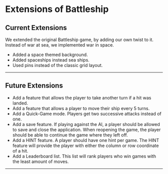 Extensions of Battleship
===

Current Extensions
---

We extended the original Battleship game, by adding our own twist to it. Instead of war at sea, we implemented war in space.

* Added a space themed background.
* Added spaceships instead sea ships.
* Used pins instead of the classic grid layout.

---

Future Extensions
---

* Add a feature that allows the player to take another turn if a hit was landed.
* Add a feature that allows a player to move their ship every 5 turns.
* Add a Quick-Game mode. Players get two successive attacks instead of one.
* Add a save feature. If playing against the AI, a player should be allowed to save and close the application. When reopening the game, the player should be able to continue the game where they left off.
* Add a HINT feature. A player should have one hint per game. The HINT feature will provide the player with either the column or row coordinate of a hit.
* Add a Leaderboard list. This list will rank players who win games with the least amount of moves. 

---
